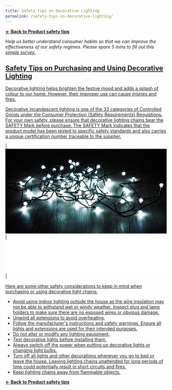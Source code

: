 ```yaml
---
title: Safety Tips on Decorative Lighting
permalink: /safety-tips-on-decorative-lighting/
---
```

**[&#8592; Back to Product safety tips](/consumers/product-safety-tips/electronics-and-appliances)**

*Help us better understand consumer habits so that we can improve the effectiveness of our safety regimes. Please spare 5 mins to fill out this <a href = "https://form.gov.sg/63a160c3cf15ee00129a4ab4">simple survey.*

## Safety Tips on Purchasing and Using Decorative Lighting
Decorative lighting helps brighten the festive mood and adds a splash of colour to our home. However, their improper use can cause injuries and fires.

Decorative incandescent lighting is one of the 33 categories of Controlled Goods under the Consumer Protection (Safety Requirements) Regulations. For your own safety, please ensure that decorative lighting chains bear the SAFETY Mark before purchase. The SAFETY Mark indicates that the product model has been tested to specific safety standards and also carries a unique certification number traceable to the supplier.

|![deco lighting](/images/product-safety-tips/decorative-lighting.jpg)|![](/images/consumers/blankx2.png)|

Here are some other safety considerations to keep in mind when purchasing or using decorative light chains:
* Avoid using indoor lighting outside the house as the wire insulation may not be able to withstand wet or windy weather. Inspect plug and lamp holders to make sure there are no exposed wires or obvious damage.
* Unwind all extensions to avoid overheating.
* Follow the manufacturer's instructions and safety warnings. Ensure all lights and extensions are used for their intended purposes.
* Do not alter or modify any lighting equipment.
* Test decorative lights before installing them.
* Always switch off the power when putting up decorative lights or changing light bulbs.
* Turn off all lights and other decorations whenever you go to bed or leave the house. Leaving lighting chains unattended for long periods of time could potentially result in short circuits and fires.
* Keep lighting chains away from flammable objects.

**[&#8592; Back to Product safety tips](/consumers/product-safety-tips/electronics-and-appliances)**